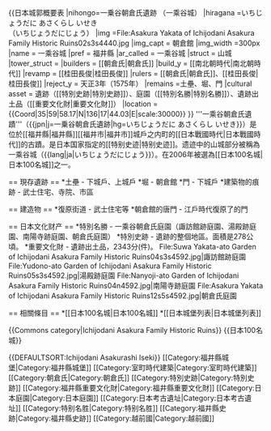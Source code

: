 {{日本城郭概要表
|nihongo=一乗谷朝倉氏遺跡 （一乘谷城）
|hiragana =いちじょうだに あさくらし いせき<br />（いちじょうだにじょう）
|img =File:Asakura Yakata of Ichijodani Asakura Family Historic Ruins02s3s4440.jpg
|img_capt = 朝倉館
|img_width =300px
|name = 一乘谷城
|pref = 福井縣
|ar_called = 一乘谷城
|struct = 山城
|tower_struct = 
|builders = [[朝倉氏|朝倉氏]]
|build_y = [[南北朝時代|南北朝時代]]
|revamp = [[桂田長俊|桂田長俊]]
|rulers = [[朝倉氏|朝倉氏]]、[[桂田長俊|桂田長俊]]
|reject_y = 天正3年（1575年）
|remains =土壘、堀、門
|cultural asset = 遺跡（[[特別史跡|特別史跡]]）、庭園（[[特別名勝|特別名勝]]）、遺跡出土品（[[重要文化財|重要文化財]]）
|location = {{Coord|35|59|58.17|N|136|17|44.03|E|scale:30000}}
}}
'''一乘谷朝倉氏遺蹟'''（{{jpn|j=一乗谷朝倉氏遺跡|hg=いちじょうだに あさくらし いせき}}）是位於[[福井縣|福井縣]][[福井市|福井市]]城戶之内町的[[日本戰國時代|日本戰國時代]]的古蹟。是日本国家指定的[[特别史迹|特别史迹]]。遗迹中的山城部分被稱為一乘谷城（{{lang|ja|いちじょうだにじょう}}）。在2006年被選為[[日本100名城|日本100名城]]之一。

== 現存遺跡 ==
*土壘 - 下城戶、上城戶
*堀 - 朝倉館
*門 - 下城戶
*建築物的痕跡 - 武士住宅、寺院、市區

== 建造物 ==
*復原街道 - 武士住宅等
*朝倉館的唐門 - 江戶時代復原了的門

== 日本文化财产 ==
*特別名勝 - 一乘谷朝倉氏庭園（諏訪館跡庭園、湯殿跡庭園、南陽寺跡庭園、朝倉氏庭園）
*特別史跡 - 遺跡的整個地區。面積是278公頃。
*重要文化財 - 遺跡出土品，2343分(件)。
<gallery>
File:Suwa Yakata-ato Garden of Ichijodani Asakura Family Historic Ruins04s3s4592.jpg|諏訪館跡庭園
File:Yudono-ato Garden of Ichijodani Asakura Family Historic Ruins05s3s4592.jpg|湯殿跡庭園
File:Nanyoji-ato Garden of Ichijodani Asakura Family Historic Ruins04n4592.jpg|南陽寺跡庭園
File:Asakura Yakata of Ichijodani Asakura Family Historic Ruins12s5s4592.jpg|朝倉氏庭園
</gallery>

== 相關條目 ==
*[[日本100名城|日本100名城]]
*[[日本城堡列表|日本城堡列表]]

{{Commons category|Ichijodani Asakura Family Historic Ruins}}
{{日本100名城}}

{{DEFAULTSORT:Ichijodani Asakurashi Iseki}}
[[Category:福井縣城堡|Category:福井縣城堡]]
[[Category:室町時代建築|Category:室町時代建築]]
[[Category:朝倉氏|Category:朝倉氏]]
[[Category:特別史跡|Category:特別史跡]]
[[Category:福井縣重要文化財|Category:福井縣重要文化財]]
[[Category:日本庭園|Category:日本庭園]]
[[Category:日本考古遺址|Category:日本考古遺址]]
[[Category:特别名胜|Category:特别名胜]]
[[Category:福井縣史跡|Category:福井縣史跡]]
[[Category:越前國|Category:越前國]]